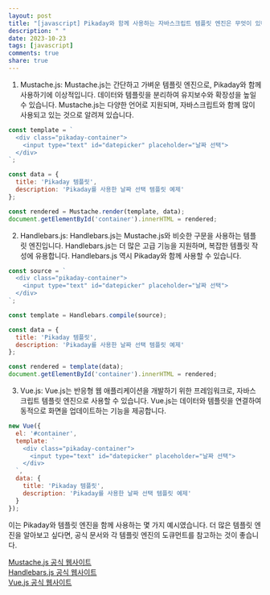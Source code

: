 ```yaml
---
layout: post
title: "[javascript] Pikaday와 함께 사용하는 자바스크립트 템플릿 엔진은 무엇이 있나요?"
description: " "
date: 2023-10-23
tags: [javascript]
comments: true
share: true
---
```


1. Mustache.js: Mustache.js는 간단하고 가벼운 템플릿 엔진으로, Pikaday와 함께 사용하기에 이상적입니다. 데이터와 템플릿을 분리하여 유지보수와 확장성을 높일 수 있습니다. Mustache.js는 다양한 언어로 지원되며, 자바스크립트와 함께 많이 사용되고 있는 것으로 알려져 있습니다.

```javascript
const template = `
  <div class="pikaday-container">
    <input type="text" id="datepicker" placeholder="날짜 선택">
  </div>
`;

const data = {
  title: 'Pikaday 템플릿',
  description: 'Pikaday를 사용한 날짜 선택 템플릿 예제'
};

const rendered = Mustache.render(template, data);
document.getElementById('container').innerHTML = rendered;
```

2. Handlebars.js: Handlebars.js는 Mustache.js와 비슷한 구문을 사용하는 템플릿 엔진입니다. Handlebars.js는 더 많은 고급 기능을 지원하며, 복잡한 템플릿 작성에 유용합니다. Handlebars.js 역시 Pikaday와 함께 사용할 수 있습니다.

```javascript
const source = `
  <div class="pikaday-container">
    <input type="text" id="datepicker" placeholder="날짜 선택">
  </div>
`;

const template = Handlebars.compile(source);

const data = {
  title: 'Pikaday 템플릿',
  description: 'Pikaday를 사용한 날짜 선택 템플릿 예제'
};

const rendered = template(data);
document.getElementById('container').innerHTML = rendered;
```

3. Vue.js: Vue.js는 반응형 웹 애플리케이션을 개발하기 위한 프레임워크로, 자바스크립트 템플릿 엔진으로 사용할 수 있습니다. Vue.js는 데이터와 템플릿을 연결하여 동적으로 화면을 업데이트하는 기능을 제공합니다.

```javascript
new Vue({
  el: '#container',
  template: `
    <div class="pikaday-container">
      <input type="text" id="datepicker" placeholder="날짜 선택">
    </div>
  `,
  data: {
    title: 'Pikaday 템플릿',
    description: 'Pikaday를 사용한 날짜 선택 템플릿 예제'
  }
});
```

이는 Pikaday와 템플릿 엔진을 함께 사용하는 몇 가지 예시였습니다. 더 많은 템플릿 엔진을 알아보고 싶다면, 공식 문서와 각 템플릿 엔진의 도큐먼트를 참고하는 것이 좋습니다.

[Mustache.js 공식 웹사이트](https://mustache.github.io/mustache.5.html) <br>
[Handlebars.js 공식 웹사이트](https://handlebarsjs.com/) <br>
[Vue.js 공식 웹사이트](https://vuejs.org/)